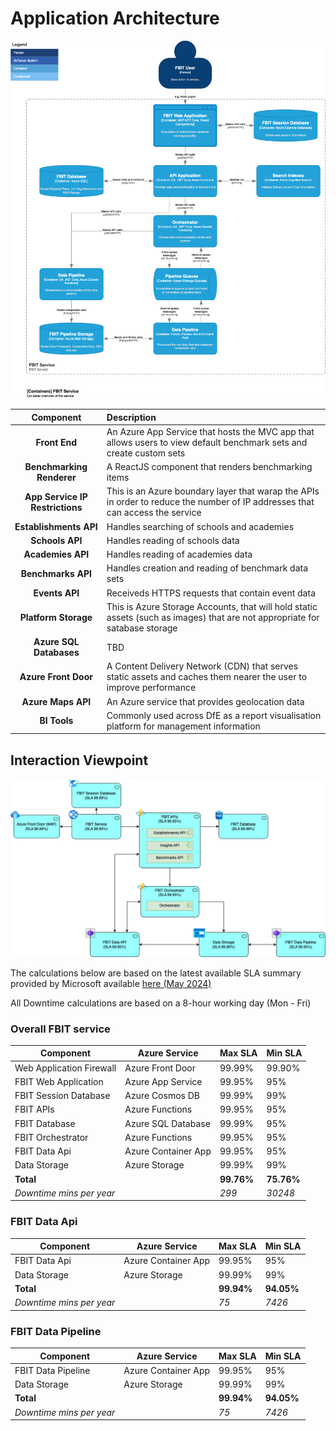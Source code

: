 ﻿# Application Architecture

![Application Architecture](images/Container-View.png)

|            Component            | Description                                                                                                                   |
|:-------------------------------:|:------------------------------------------------------------------------------------------------------------------------------|
|          **Front End**          | An Azure App Service that hosts the MVC app that allows users to view default benchmark sets and create custom sets           |
|    **Benchmarking Renderer**    | A ReactJS component that renders benchmarking items                                                                           |
| **App Service IP Restrictions** | This is an Azure boundary layer that warap the APIs in order to reduce the number of IP addresses that can access the service |
|     **Establishments API**      | Handles searching of schools and academies                                                                                    |
|         **Schools API**         | Handles reading of schools data                                                                                               |
|        **Academies API**        | Handles reading of academies data                                                                                             |
|       **Benchmarks API**        | Handles creation and reading of benchmark data sets                                                                           |
|         **Events API**          | Receiveds HTTPS requests that contain event data                                                                              |
|      **Platform Storage**       | This is Azure Storage Accounts, that will hold static assets (such as images) that are not appropriate for satabase storage   |
|     **Azure SQL Databases**     | TBD                                                                                                                           |
|      **Azure Front Door**       | A Content Delivery Network (CDN) that serves static assets and caches them nearer the user to improve performance             |
|       **Azure Maps API**        | An Azure service that provides geolocation data                                                                               |
|          **BI Tools**           | Commonly used across DfE as a report visualisation platform for management information                                        |

## Interaction Viewpoint 

![Interaction viewpoint](images/Interaction-Viewpoint.png)

The calculations below are based on the latest available SLA summary provided by Microsoft available [here (May 2024)](https://wwlpdocumentsearch.blob.core.windows.net/prodv2/OnlineSvcsConsolidatedSLA(WW)(English)(May2024)(CR).docx)

All Downtime calculations are based on a 8-hour working day (Mon - Fri)

### Overall FBIT service

| **Component**            | **Azure Service**   | **Max SLA** | **Min SLA** |
|--------------------------|---------------------|-------------|-------------|
| Web Application Firewall | Azure Front Door    | 99.99%      | 99.90%      |
| FBIT Web Application     | Azure App Service   | 99.95%      | 95%         |
| FBIT Session Database    | Azure Cosmos DB     | 99.99%      | 99%         |
| FBIT APIs                | Azure Functions     | 99.95%      | 95%         |
| FBIT Database            | Azure SQL Database  | 99.99%      | 95%         |
| FBIT Orchestrator        | Azure Functions     | 99.95%      | 95%         |
| FBIT Data Api            | Azure Container App | 99.95%      | 95%         |
| Data Storage             | Azure Storage       | 99.99%      | 99%         |
| **Total**                |                     | **99.76%**  | **75.76%**  |
| *Downtime mins per year* |                     | *299*       | *30248*     |

### FBIT Data Api

| **Component**            | **Azure Service**   | **Max SLA** | **Min SLA** |
|--------------------------|---------------------|-------------|-------------|
| FBIT Data Api            | Azure Container App | 99.95%      | 95%         |
| Data Storage             | Azure Storage       | 99.99%      | 99%         |
| **Total**                |                     | **99.94%**  | **94.05%**  |
| *Downtime mins per year* |                     | *75*        | *7426*      |

### FBIT Data Pipeline

| **Component**            | **Azure Service**   | **Max SLA** | **Min SLA** |
|--------------------------|---------------------|-------------|-------------|
| FBIT Data Pipeline       | Azure Container App | 99.95%      | 95%         |
| Data Storage             | Azure Storage       | 99.99%      | 99%         |
| **Total**                |                     | **99.94%**  | **94.05%**  |
| *Downtime mins per year* |                     | *75*        | *7426*      |

